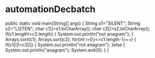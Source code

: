 # automationDecbatch
public static void main(String[] args) {
		String s1="SILENT";
		String s2="LISTEN";
		char c1[]=s1.toCharArray();
		char c2[]=s2.toCharArray();
		if(c1.length!=c2.length)
		{
			System.out.println("not anagram");
		}
		Arrays.sort(c1);
		Arrays.sort(c2);
		for(int i=0;i<=c1.length-1;i++)
		{
			if(c1[i]!=c2[i])
			{
				System.out.println("not anagram");
			}else {
				System.out.println("anagram");
				System.exit(0);
			}
		}
	


